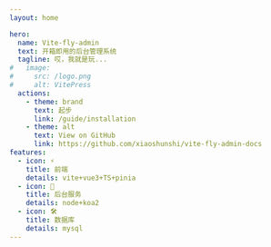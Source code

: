 ```yaml
---
layout: home

hero:
  name: Vite-fly-admin
  text: 开箱即用的后台管理系统
  tagline: 哎，我就是玩...
#   image:
#     src: /logo.png
#     alt: VitePress
  actions:
    - theme: brand
      text: 起步
      link: /guide/installation
    - theme: alt
      text: View on GitHub
      link: https://github.com/xiaoshunshi/vite-fly-admin-docs
features:
  - icon: ⚡️
    title: 前端
    details: vite+vue3+TS+pinia
  - icon: 🖖
    title: 后台服务
    details: node+koa2
  - icon: 🛠️
    title: 数据库
    details: mysql
---
```


<!-- <script setup>
import {
  VPTeamPage,
  VPTeamPageTitle,
  VPTeamMembers
} from 'vitepress/theme'

const members = [
  {
    avatar: 'https://www.github.com/yyx990803.png',
    name: 'Evan You',
    title: 'Creator',
    links: [
      { icon: 'github', link: 'https://github.com/yyx990803' },
      { icon: 'twitter', link: 'https://twitter.com/youyuxi' }
    ]
  },
]
</script>

<VPTeamPage>
  <VPTeamPageTitle>
    <template #title>
      Our Team
    </template>
    <template #lead>
      The development of VitePress is guided by an international
      team, some of whom have chosen to be featured below.
    </template>
  </VPTeamPageTitle>
  <VPTeamMembers
    :members="members"
  />
</VPTeamPage> -->